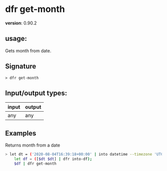 # dfr get-month

**version**: 0.90.2

## **usage**:

Gets month from date.

## Signature

`> dfr get-month `

## Input/output types:

| input | output |
| ----- | ------ |
| any   | any    |

## Examples

Returns month from a date

```bash
> let dt = ('2020-08-04T16:39:18+00:00' | into datetime --timezone 'UTC');
    let df = ([$dt $dt] | dfr into-df);
    $df | dfr get-month
```
